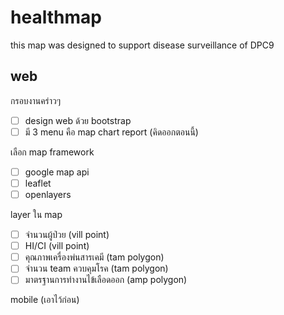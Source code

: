 # healthmap
this map was designed to support disease surveillance of DPC9


## web
กรอบงานคร่าวๆ 
- [ ] design web ด้วย bootstrap 
- [ ]  มี 3 menu คือ map chart report (คิดออกตอนนี้)

เลือก map framework  
- [ ] google map api
- [ ] leaflet
- [ ] openlayers

layer ใน map
- [ ] จำนวนผู้ป่วย (vill point)
- [ ] HI/CI (vill point)
- [ ] คุณภาพเครื่องพ่นสารเคมี (tam polygon)
- [ ] จำนวน team ควบคุมโรค (tam polygon)
- [ ] มาตรฐานการทำงานไข้เลือดออก (amp polygon)
 
 mobile
 (เอาไว้ก่อน)
